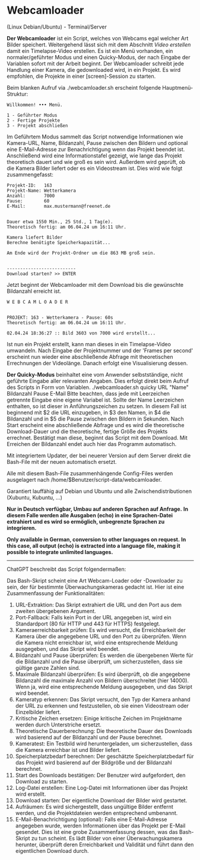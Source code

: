 # Webcamloader

(Linux Debian/Ubuntu) - Terminal/Server

**Der Webcamloader** ist ein Script, welches von Webcams egal welcher Art Bilder speichert. Weitergehend lässt sich mit dem Abschnitt _Video erstellen_ damit ein Timelapse-Video erstellen.
Es ist ein Menü vorhanden, ein normaler/geführter Modus und einen Quicky-Modus, der nach Eingabe der Variablen sofort mit der Arbeit beginnt.
Der Webcamloader schreibt jede Handlung einer Kamera, die gedownloaded wird, in ein Projekt.
Es wird empfohlen, die Projekte in einer [screen]-Session zu starten.

Beim blanken Aufruf via ./webcamloader.sh erscheint folgende Hauptmenü-Struktur:

```
Willkommen! ••• Menü.

1 - Geführter Modus
2 - Fertige Projekte
3 - Projekt abschließen
```

Im Geführtem Modus sammelt das Script notwendige Informationen wie Kamera-URL, Name, Bildanzahl, Pause zwischen den Bildern und optional eine E-Mail-Adresse zur Benachrichtigung wenn das Projekt beendet ist.
Anschließend wird eine Informationstafel gezeigt, wie lange das Projekt theoretisch dauert und wie groß es sein wird. Außerdem wird geprüft, ob die Kamera Bilder liefert oder es ein Videostream ist. Dies wird wie folgt zusammengefasst:

```
Projekt-ID:   163
Projekt-Name: Wetterkamera
Anzahl:       7000
Pause:        60
E-Mail:       max.mustermann@freenet.de


Dauer etwa 1550 Min., 25 Std., 1 Tag(e).
Theoretisch fertig: am 06.04.24 um 16:11 Uhr.

Kamera liefert Bilder
Berechne benötigte Speicherkapazität...

Am Ende wird der Projekt-Ordner um die 863 MB groß sein.


--------------------------
Download starten? >> ENTER
```
Jetzt beginnt der Webcamloader mit dem Download bis die gewünschte Bildanzahl erreicht ist.

```
W E B C A M L O A D E R


PROJEKT: 163 - Wetterkamera - Pause: 60s
Theoretisch fertig: am 06.04.24 um 16:11 Uhr.

02.04.24 18:36:27 :: Bild 3603 von 7000 wird erstellt...
```

Ist nun ein Projekt erstellt, kann man dieses in ein Timelapse-Video umwandeln. Nach Eingabe der Projektnummer und der 'Frames per second' erscheint nun wieder eine abschließende Abfrage mit theoretischen Errechnungen der Videolänge. Danach erfolgt eine Visualisierung dessen.


**Der Quicky-Modus** beinhaltet eine vom Anwender selbstständige, nicht geführte Eingabe aller relevanten Angaben. Dies erfolgt direkt beim Aufruf des Scripts in Form von Variablen.
./webcamloader.sh quicky URL "Name" Bildanzahl Pause E-Mail
Bitte beachten, dass jede mit Leerzeichen getrennte Eingabe eine eigene Variabel ist. Sollte der Name Leerzeichen enthalten, so ist dieser in Anführungszeichen zu setzen. In diesem Fall ist beginnend mit $2 die URL einzugeben, in $3 den Namen, in $4 die Bildanzahl und in $5 die Pause zwischen den Bildern in Sekunden.
Nach Start erscheint eine abschließende Abfrage und es wird die theoretische Download-Dauer und die theoretische, fertige Größe des Projekts errechnet. Bestätigt man diese, beginnt das Script mit dem Download. Mit Erreichen der Bildanzahl endet auch hier das Programm automatisch.

Mit integriertem Updater, der bei neuerer Version auf dem Server direkt die Bash-File mit der neuen automatisch ersetzt.

Alle mit diesem Bash-File zusammenhängende Config-Files werden ausgelagert nach /home/$Benutzer/script-data/webcamloader.

Garantiert lauffähig auf Debian und Ubuntu und alle Zwischendistributionen (Xubuntu, Kubuntu, ...)


**Nur in Deutsch verfügbar, Umbau auf anderen Sprachen auf Anfrage.**
**In diesem Falle werden alle Ausgaben (echo) in eine Sprachen-Datei extrahiert und es wird so ermöglich, unbegrenzte Sprachen zu integrieren.**

**Only available in German, conversion to other languages on request.**
**In this case, all output (echo) is extracted into a language file, making it possible to integrate unlimited languages.**

---
ChatGPT beschreibt das Script folgendermaßen:

Das Bash-Skript scheint eine Art Webcam-Loader oder -Downloader zu sein, der für bestimmte Überwachungskameras gedacht ist. Hier ist eine Zusammenfassung der Funktionalitäten:
1. URL-Extraktion: Das Skript extrahiert die URL und den Port aus dem zweiten übergebenen Argument.
2. Port-Fallback: Falls kein Port in der URL angegeben ist, wird ein Standardport (80 für HTTP und 443 für HTTPS) festgelegt.
3. Kameraerreichbarkeit prüfen: Es wird versucht, die Erreichbarkeit der Kamera über die angegebene URL und den Port zu überprüfen. Wenn die Kamera nicht erreichbar ist, wird eine entsprechende Meldung ausgegeben, und das Skript wird beendet.
4. Bildanzahl und Pause überprüfen: Es werden die übergebenen Werte für die Bildanzahl und die Pause überprüft, um sicherzustellen, dass sie gültige ganze Zahlen sind.
5. Maximale Bildanzahl überprüfen: Es wird überprüft, ob die angegebene Bildanzahl die maximale Anzahl von Bildern überschreitet (hier 14000). Wenn ja, wird eine entsprechende Meldung ausgegeben, und das Skript wird beendet.
6. Kameratyp erkennen: Das Skript versucht, den Typ der Kamera anhand der URL zu erkennen und festzustellen, ob sie einen Videostream oder Einzelbilder liefert.
7. Kritische Zeichen ersetzen: Einige kritische Zeichen im Projektname werden durch Unterstriche ersetzt.
8. Theoretische Dauerberechnung: Die theoretische Dauer des Downloads wird basierend auf der Bildanzahl und der Pause berechnet.
9. Kameratest: Ein Testbild wird heruntergeladen, um sicherzustellen, dass die Kamera erreichbar ist und Bilder liefert.
10. Speicherplatzbedarf berechnen: Der geschätzte Speicherplatzbedarf für das Projekt wird basierend auf der Bildgröße und der Bildanzahl berechnet.
11. Start des Downloads bestätigen: Der Benutzer wird aufgefordert, den Download zu starten.
12. Log-Datei erstellen: Eine Log-Datei mit Informationen über das Projekt wird erstellt.
13. Download starten: Der eigentliche Download der Bilder wird gestartet.
14. Aufräumen: Es wird sichergestellt, dass ungültige Bilder entfernt werden, und die Projektdateien werden entsprechend umbenannt.
15. E-Mail-Benachrichtigung (optional): Falls eine E-Mail-Adresse angegeben wurde, werden Informationen über das Projekt per E-Mail gesendet.
Dies ist eine grobe Zusammenfassung dessen, was das Bash-Skript zu tun scheint. Es lädt Bilder von einer Überwachungskamera herunter, überprüft deren Erreichbarkeit und Validität und führt dann den eigentlichen Download durch.
